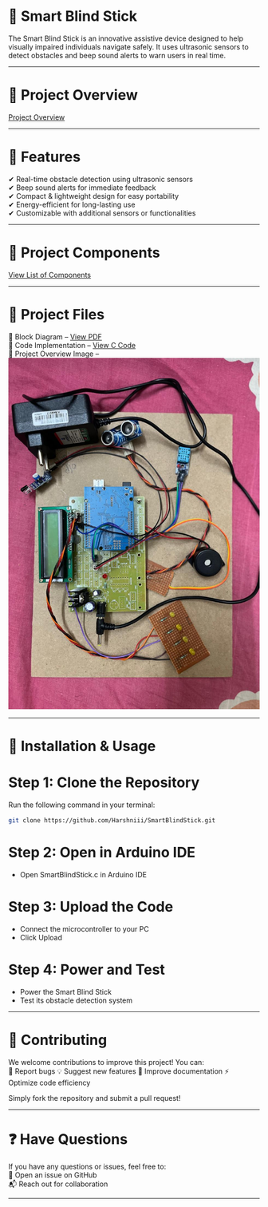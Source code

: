 # 📌 Smart Blind Stick 
The Smart Blind Stick is an innovative assistive device designed to help visually impaired individuals navigate safely. It uses ultrasonic sensors to detect obstacles and beep sound alerts to warn users in real time.  

---

# 📂 Project Overview 
[Project Overview](ProjectOverview.jpg)  

---

# 🎯 Features 
✔ Real-time obstacle detection using ultrasonic sensors  
✔ Beep sound alerts for immediate feedback  
✔ Compact & lightweight design for easy portability  
✔ Energy-efficient for long-lasting use  
✔ Customizable with additional sensors or functionalities  

---

# 🔧 Project Components  
[View List of Components](ComponentsOfSmartBlindStick.pdf)  

---

# 📁 Project Files  
📄 Block Diagram – [View PDF](BlockDiagramofSmartBlindStick.pdf)  
📄 Code Implementation – [View C Code](SmartBlindStick.c)  
📄 Project Overview Image – ![Project Overview](ProjectOverview.jpg)  

---

# 🚀 Installation & Usage
# Step 1: Clone the Repository 
Run the following command in your terminal:  
```bash
git clone https://github.com/Harshniii/SmartBlindStick.git
```  

# Step 2: Open in Arduino IDE 
- Open SmartBlindStick.c in Arduino IDE  

# Step 3: Upload the Code  
- Connect the microcontroller to your PC  
- Click Upload

# Step 4: Power and Test  
- Power the Smart Blind Stick  
- Test its obstacle detection system  

---

# 🤝 Contributing 
We welcome contributions to improve this project! You can:  
📌 Report bugs
💡 Suggest new features 
📖 Improve documentation 
⚡ Optimize code efficiency  

Simply fork the repository and submit a pull request!  

---

# ❓ Have Questions 
If you have any questions or issues, feel free to:  
📩 Open an issue on GitHub  
📬 Reach out for collaboration

---



